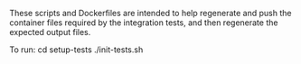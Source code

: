 These scripts and Dockerfiles are intended to help regenerate and push the
container files required by the integration tests, and then regenerate the
expected output files.

To run:
cd setup-tests
./init-tests.sh
